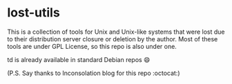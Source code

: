 # lost-utils
This is a collection of tools for Unix and Unix-like systems that were lost due to their distribution server closure or deletion by the author.
Most of these tools are under GPL License, so this repo is also under one.

td is already available in standard Debian repos :smile:

(P.S. Say thanks to Inconsolation blog for this repo :octocat:)
